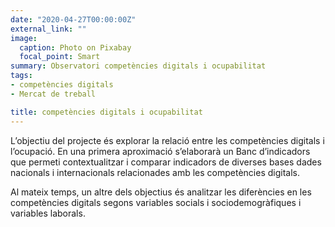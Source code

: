 ```yaml
---
date: "2020-04-27T00:00:00Z"
external_link: ""
image:
  caption: Photo on Pixabay
  focal_point: Smart
summary: Observatori competències digitals i ocupabilitat
tags:
- competències digitals
- Mercat de treball

title: competències digitals i ocupabilitat
---
```


L’objectiu del projecte és explorar la relació entre les competències digitals i l’ocupació. En una primera aproximació s’elaborarà  un Banc d’indicadors que permeti contextualitzar i comparar indicadors de diverses bases dades nacionals i internacionals relacionades amb les competències digitals. 

Al mateix temps, un altre dels objectius és analitzar les diferències en les competències digitals segons variables socials i sociodemogràfiques i variables laborals.

